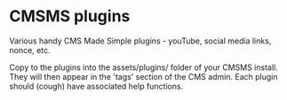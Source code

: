 # CMSMS plugins
Various handy CMS Made Simple plugins - youTube, social media links, nonce, etc.

Copy to the plugins into the assets/plugins/ folder of your CMSMS install.  
They will then appear in the 'tags' section of the CMS admin. Each plugin should (cough) have associated help functions.